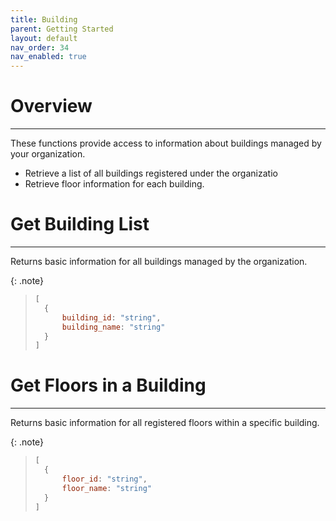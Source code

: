 ```yaml
---
title: Building
parent: Getting Started
layout: default
nav_order: 34
nav_enabled: true
---
```


# Overview
---

These functions provide access to information about buildings managed by your organization.
- Retrieve a list of all buildings registered under the organizatio
- Retrieve floor information for each building.

# Get Building List
---

Returns basic information for all buildings managed by the organization.

{: .note}
> 
>
> ```js
> [
>   {
>       building_id: "string",
>       building_name: "string"
>   }
> ]
> ```
>

# Get Floors in a Building
---

Returns basic information for all registered floors within a specific building.

{: .note}
> 
>
> ```js
> [
>   {
>       floor_id: "string",
>       floor_name: "string"
>   }
> ]
> ```
>